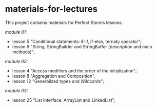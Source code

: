 # materials-for-lectures

This project contains materials for Perfect Storms lessons:

*module 01:*
- lesson 5 "Conditional statements: if-if, if-else, ternaty operator";
- lesson 9 "String, StringBuilder and StringBuffer (description and main methods)";

*module 02:*
- lesson 4 "Access modifiers and the order of the initialization";
- lesson 8 "Aggregation and Composition";
- lesson 12 "Generalized types and Wildcards";

*module 03:*
- lesson 25 "List interface: ArrayList and LinkedList";
